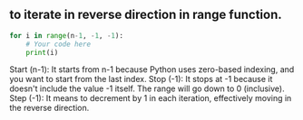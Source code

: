## to iterate in reverse direction in range function.

```py
for i in range(n-1, -1, -1):
    # Your code here
    print(i)
```

Start (n-1): It starts from n-1 because Python uses zero-based indexing, and you want to start from the last index.
Stop (-1): It stops at -1 because it doesn't include the value -1 itself. The range will go down to 0 (inclusive).
Step (-1): It means to decrement by 1 in each iteration, effectively moving in the reverse direction.
